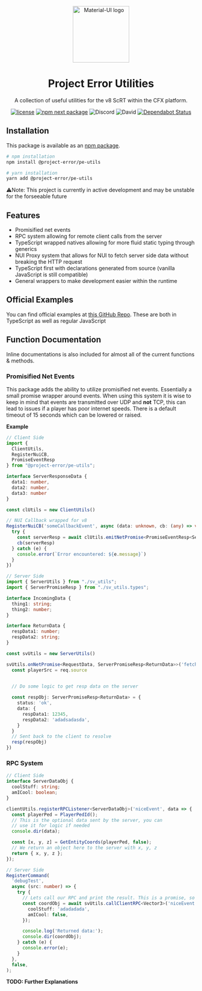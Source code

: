 <p align="center">
  <a href="https://projecterror.dev/" rel="noopener" target="_blank"><img width="150" src="https://i.tasoagc.dev/c1pD" alt="Material-UI logo"></a></p>
</p>
<h1 align="center">Project Error Utilities</h1>

<div align="center">
A collection of useful utilities for the v8 ScRT within the CFX platform.
</div>

<div align="center">

[![license](https://img.shields.io/badge/license-MIT-blue.svg)](https://github.com/project-error/pe-utils/master/LICENSE)
[![npm next package](https://img.shields.io/npm/v/@project-error/pe-utils/latest.svg)](https://www.npmjs.com/package/@project-error/pe-utils)
![Discord](https://img.shields.io/discord/791854454760013827?label=Our%20Discord)
![David](https://img.shields.io/david/project-error/pe-utils)
[![Dependabot Status](https://api.dependabot.com/badges/status?host=github&repo=project-error/pe-utils)](https://dependabot.com)
</div>

## Installation

This package is available as an [npm package](https://www.npmjs.com/package/@project-error/pe-utils).

```sh
# npm installation
npm install @project-error/pe-utils

# yarn installation
yarn add @project-error/pe-utils
```

⚠️Note: This project is currently in active development and may be unstable for the forseeable
future

## Features
* Promisified net events
* RPC system allowing for remote client calls from the server
* TypeScript wrapped natives allowing for more fluid static typing through generics
* NUI Proxy system that allows for NUI to fetch server side data without breaking the HTTP
request
* TypeScript first with declarations generated from source (vanilla JavaScript is still compatible)
* General wrappers to make development easier within the runtime

## Official Examples
You can find official examples at [this GitHub Repo](https://github.com/project-error/pe-utils-examples). These
are both in TypeScript as well as regular JavaScript

## Function Documentation
Inline documentations is also included for almost all of the current functions
& methods.

### Promisified Net Events
This package adds the ability to utilize promisified net events. Essentially a small promise
wrapper around events. When using this system it is wise to keep in mind that events
are transmitted over UDP and **not** TCP, this can lead to issues if a player has
poor internet speeds. There is a default timeout of 15 seconds which can be lowered or
raised.

**Example**

```ts
// Client Side
import { 
  ClientUtils, 
  RegisterNuiCB, 
  PromiseEventResp 
} from "@project-error/pe-utils";

interface ServerResponseData {
  data1: number,
  data2: number,
  data3: number
}

const clUtils = new ClientUtils()

// NUI Callback wrapped for v8
RegisterNuiCB('someCallbackEvent', async (data: unknown, cb: (any) => void) => {
  try {
    const serverResp = await clUtils.emitNetPromise<PromiseEventResp<ServerResponseData>>('fetchEvent')
    cb(serverResp)
  } catch (e) {
    console.error(`Error encountered: ${e.message}`)
  }
})
```

```ts
// Server Side
import { ServerUtils } from "./sv_utils";
import { ServerPromiseResp } from "./sv_utils.types";

interface IncomingData {
  thing1: string;
  thing2: number;
}

interface ReturnData {
  respData1: number;
  respData2: string;
}

const svUtils = new ServerUtils()

svUtils.onNetPromise<RequestData, ServerPromiseResp<ReturnData>>('fetchEvent', (req, resp) => {
  const playerSrc = req.source
  

  // Do some logic to get resp data on the server

  const respObj: ServerPromiseResp<ReturnData> = {
    status: 'ok',
    data: {
      respData1: 12345,
      respData2: 'adadsadasda',
    }
  }
  // Sent back to the client to resolve
  resp(respObj)
})
```

### RPC System
```ts
// Client Side
interface ServerDataObj {
  coolStuff: string;
  amICool: boolean;
}

clientUtils.registerRPCListener<ServerDataObj>('niceEvent', data => {
  const playerPed = PlayerPedId();
  // This is the optional data sent by the server, you can
  // use it for logic if needed
  console.dir(data);

  const [x, y, z] = GetEntityCoords(playerPed, false);
  // We return an object here to the server with x, y, z
  return { x, y, z };
});
```

```ts
// Server Side
RegisterCommand(
  'debugTest',
  async (src: number) => {
    try {
      // Lets call our RPC and print the result. This is a promise, so we must await
      const coordObj = await svUtils.callClientRPC<Vector3>('niceEvent', src, {
        coolStuff: 'adadadada',
        amICool: false,
      });

      console.log('Returned data:');
      console.dir(coordObj);
    } catch (e) {
      console.error(e);
    }
  },
  false,
);
```

**TODO: Further Explanations**




